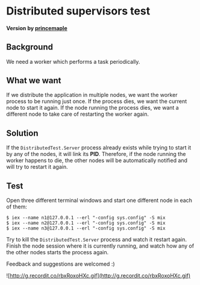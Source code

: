 # Distributed supervisors test

#### Version by [princemaple](https://github.com/princemaple)

## Background
We need a worker which performs a task periodically.

## What we want
If we distribute the application in multiple nodes, we want the worker process to be running just once.
If the process dies, we want the current node to start it again.
If the node running the process dies, we want a different node to take care of restarting the worker again.

## Solution
If the `DistributedTest.Server` process already exists while trying to start it by any of the nodes,
it will link its **PID**. Therefore, if the node running the worker happens to die, the other nodes
will be automatically notified and will try to restart it again.

## Test
Open three different terminal windows and start one different node in each of them:

```
$ iex --name n1@127.0.0.1 --erl "-config sys.config" -S mix
$ iex --name n2@127.0.0.1 --erl "-config sys.config" -S mix
$ iex --name n3@127.0.0.1 --erl "-config sys.config" -S mix
```

Try to kill the `DistributedTest.Server` process and watch it restart again. Finish the node session where it is currently running, and watch how any of the other nodes starts the process again.

Feedback and suggestions are welcomed :)


![http://g.recordit.co/rbxRoxoHXc.gif](http://g.recordit.co/rbxRoxoHXc.gif)
